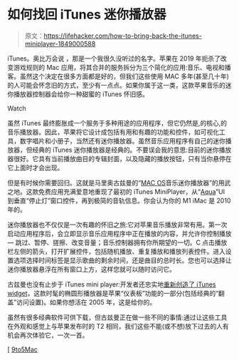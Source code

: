 # 如何找回 iTunes 迷你播放器

> 原文：<https://lifehacker.com/how-to-bring-back-the-itunes-miniplayer-1849000588>

iTunes。奥比万会说 ，那是一个我很久没听过的名字。苹果在 2019 年扼杀了改变游戏规则的 Mac 应用，将其合并的服务拆分为三个简化的应用:音乐、电视和播客。虽然这个决定在很多方面都是好的，但我们这些使用 MAC 多年(甚至几十年)的人可能会怀念旧的方式，至少有一点点。如果你属于这一类，这款苹果音乐的迷你播放器控制器会给你一种甜蜜的 iTunes 怀旧感。

Watch

虽然 iTunes 最终膨胀成一个服务于多种用途的应用程序，但它仍然是,的核心,的音乐播放器。因此，苹果将它设计成包括有用和有趣的功能和控件，如可视化工具，数字唱片和小册子，当然还有迷你播放器。虽然音乐应用程序有自己的迷你播放器，但经典的 iTunes 迷你播放器是经典的。不要误会我的意思:目前的迷你播放器很好。它具有当前播放曲目的专辑封面，以及隐藏的播放按钮，只有当你悬停在它上面时才会出现。

但是有时候你需要回归。这就是马里奥古兹曼的“[MAC OS](https://marioaguzman.github.io/musicminiplayer/)音乐迷你播放器”的用武之地。这款免费应用充满爱意地重现了最初的 iTunes MiniPlayer，从“[Aqua](https://en.wikipedia.org/wiki/Aqua_(user_interface))”UI 到垂直“停止灯”窗口控件，再到极简的音轨信息。你会认为你的 M1 iMac 是 2010 年的。

迷你播放器也不仅仅是一次有趣的怀旧之旅:它对苹果音乐播放非常有用。第一次启动应用程序后，会立即显示音乐应用程序中正在播放的内容，并允许你控制播放— 跳过、暂停、搓擦、改变音量；音乐控制器拥有你所期望的一切。C 点击播放栏左侧的箭头，打开扩展控件，包括随机播放、重复播放和播放列表控件。进入设置选项选择时间标签是显示歌曲的剩余时间，还是曲目的总时长。您也可以选择让迷你播放器悬浮在所有窗口上方，这样您就可以随时访问它。

古兹曼也没有止步于 iTunes mini player:开发者还忠实地[重新创造了 iTunes widget](https://marioaguzman.github.io/musicwidget/)，这款时髦的椭圆形播放器是苹果“仪表板”功能的一部分(包括经典的“翻盖”访问设置)。如果你想活在 2005 年，这是给你的。

虽然有很多经典软件可供下载，但古兹曼正在做一些不同的事情:通过让这些工具在外观和感觉上与苹果发布时的 T2 相同，我们这些不能(或不想)放下过去的人有机会再次体验它，一次一首。

[ [9to5Mac](https://9to5mac.com/2022/05/28/music-miniplayer-for-mac-itunes/)